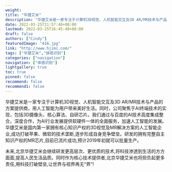 ```yaml
---
weight: 
title: "华捷艾米"
description: "华捷艾米是一家专注于计算机3D视觉、人机智能交互及3D AR/MR技术与产品的方案提供商，用人工智能为用户带来美好生活"
date: 2022-03-25T21:57:40+08:00
lastmod: 2022-03-25T16:45:40+08:00
draft: false
authors: ["Cindy"]
featuredImage: "416.jpg"
link: "http://www.hjimi.com/"
tags: ["华捷艾米","体感识别"]
categories: ["navigation"]
navigation: ["体感识别"]
lightgallery: true
toc: true
pinned: false
recommend: false
recommend1: false
---
```


华捷艾米是一家专注于计算机3D视觉、人机智能交互及3D AR/MR技术与产品的方案提供商，用人工智能为用户带来美好生活。同时，公司聚焦于AI终端技术的实现，包括3D摄像头、核心算法、自研芯片。我们通过与百度的AI技术高度集成整合，深度合作，为AI行业发展提供软硬件一体的全面服务，加速人工智能的发展。华捷艾米是国内第一家拥有核心知识产权的3D视觉及MR解决方案的人工智能企业,成功打破苹果、微软的技术垄断,逐步形成自身竞争壁垒。研发的拥有完整自主知识产权的MR芯片,目前已流片成功,预计2019年初就可以批量生产。

未来,北京华捷艾米会继续研发更高层次、更优质的技术,将科技渗透到生活的方方面面,提高人民生活品质。同时作为核心技术提供者,北京华捷艾米也将担负起更多责任,用科技打破壁垒,让世界与视界再无“界”!